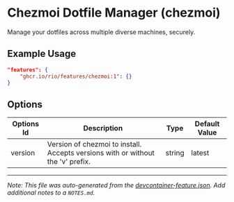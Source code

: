 
# Chezmoi Dotfile Manager (chezmoi)

Manage your dotfiles across multiple diverse machines, securely.

## Example Usage

```json
"features": {
    "ghcr.io/rio/features/chezmoi:1": {}
}
```

## Options

| Options Id | Description | Type | Default Value |
|-----|-----|-----|-----|
| version | Version of chezmoi to install. Accepts versions with or without the 'v' prefix. | string | latest |



---

_Note: This file was auto-generated from the [devcontainer-feature.json](https://github.com/rio/features/blob/main/src/chezmoi/devcontainer-feature.json).  Add additional notes to a `NOTES.md`._
